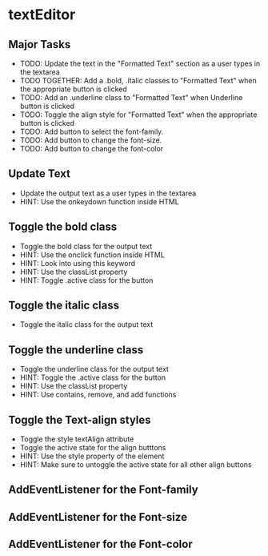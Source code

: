 # textEditor

## Major Tasks

 * TODO: Update the text in the "Formatted Text" section as a user types in the textarea
 * TODO TOGETHER: Add a .bold, .italic classes to "Formatted Text" when the appropriate button is clicked
 * TODO: Add an .underline class to "Formatted Text" when Underline button is clicked
 * TODO: Toggle the align style for "Formatted Text" when the appropriate button is clicked
 * TODO: Add button to select the font-family.
 * TODO: Add button to change the font-size.
 * TODO: Add button to change the font-color
 

## Update Text
 * Update the output text as a user types in the textarea
 * HINT: Use the onkeydown function inside HTML
 
## Toggle the bold class
 * Toggle the bold class for the output text
 * HINT: Use the onclick function inside HTML
 * HINT: Look into using this keyword
 * HINT: Use the classList property
 * HINT: Toggle .active class for the button
 
## Toggle the italic class
 * Toggle the italic class for the output text
 
## Toggle the underline class
 * Toggle the underline class for the output text
 * HINT: Toggle the .active class for the button
 * HINT: Use the classList property
 * HINT: Use contains, remove, and add functions

## Toggle the Text-align styles
 * Toggle the style textAlign attribute
 * Toggle the active state for the align butttons
 * HINT: Use the style property of the element
 * HINT: Make sure to untoggle the active state for all other align buttons
 
 ## AddEventListener for the Font-family

 ## AddEventListener for the Font-size

 ## AddEventListener for the Font-color

